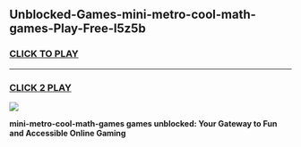 
## Unblocked-Games-mini-metro-cool-math-games-Play-Free-l5z5b
<h3>
<a href="https://premium76.site?title=mini-metro-cool-math-games&ref=10A">CLICK TO PLAY</a></h3>
<hr>

<h3>
<a href="https://premium76.site?title=mini-metro-cool-math-games&ref=10A">CLICK 2 PLAY</a>
  
</h3>

<a href="https://premium76.site?title=mini-metro-cool-math-games&ref=10A"><img src="https://clearcache.store/games.png"></a>


**mini-metro-cool-math-games games unblocked: Your Gateway to Fun and Accessible Online Gaming**
